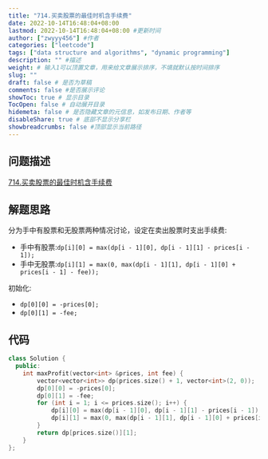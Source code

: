 ```yaml
---
title: "714.买卖股票的最佳时机含手续费"
date: 2022-10-14T16:48:04+08:00
lastmod: 2022-10-14T16:48:04+08:00 #更新时间
author: ["zwyyy456"] #作者
categories: ["leetcode"]
tags: ["data structure and algorithms", "dynamic programming"]
description: "" #描述
weight: # 输入1可以顶置文章，用来给文章展示排序，不填就默认按时间排序
slug: ""
draft: false # 是否为草稿
comments: false #是否展示评论
showToc: true # 显示目录
TocOpen: false # 自动展开目录
hidemeta: false # 是否隐藏文章的元信息，如发布日期、作者等
disableShare: true # 底部不显示分享栏
showbreadcrumbs: false #顶部显示当前路径
---
```

## 问题描述
[714.买卖股票的最佳时机含手续费](https://leetcode.cn/problems/best-time-to-buy-and-sell-stock-with-transaction-fee/)

## 解题思路
分为手中有股票和无股票两种情况讨论，设定在卖出股票时支出手续费:
- 手中有股票:`dp[i][0] = max(dp[i - 1][0], dp[i - 1][1] - prices[i - 1]);`
- 手中无股票:`dp[i][1] = max(0, max(dp[i - 1][1], dp[i - 1][0] + prices[i - 1] - fee));`

初始化:
- `dp[0][0] = -prices[0];`
- `dp[0][1] = -fee;`

## 代码
```cpp
class Solution {
  public:
    int maxProfit(vector<int> &prices, int fee) {
        vector<vector<int>> dp(prices.size() + 1, vector<int>(2, 0));
        dp[0][0] = -prices[0];
        dp[0][1] = -fee;
        for (int i = 1; i <= prices.size(); i++) {
            dp[i][0] = max(dp[i - 1][0], dp[i - 1][1] - prices[i - 1]);
            dp[i][1] = max(0, max(dp[i - 1][1], dp[i - 1][0] + prices[i - 1] - fee));
        }
        return dp[prices.size()][1];
    }
};
```


